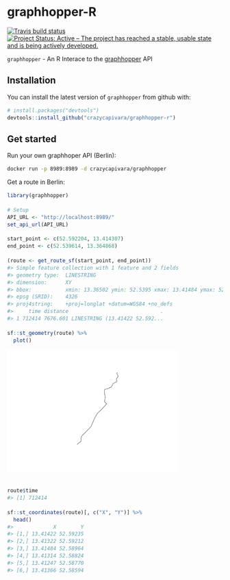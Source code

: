
<!-- README.md is generated from README.Rmd. Please edit that file -->
graphhopper-R
=============

[![Travis build status](https://travis-ci.org/crazycapivara/graphhopper-r.svg?branch=master)](https://travis-ci.org/crazycapivara/graphhopper-r) [![Project Status: Active – The project has reached a stable, usable state and is being actively developed.](https://www.repostatus.org/badges/latest/active.svg)](https://www.repostatus.org/#active)

`graphhopper` - An R Interace to the [graphhopper](https://www.graphhopper.com/) API

Installation
------------

You can install the latest version of `graphhopper` from github with:

``` r
# install.packages("devtools")
devtools::install_github("crazycapivara/graphhopper-r")
```

Get started
-----------

Run your own graphhoper API (Berlin):

``` bash
docker run -p 8989:8989 -d crazycapivara/graphhopper
```

Get a route in Berlin:

``` r
library(graphhopper)

# Setup
API_URL <- "http://localhost:8989/"
set_api_url(API_URL)

start_point <- c(52.592204, 13.414307)
end_point <- c(52.539614, 13.364868)

(route <- get_route_sf(start_point, end_point))
#> Simple feature collection with 1 feature and 2 fields
#> geometry type:  LINESTRING
#> dimension:      XY
#> bbox:           xmin: 13.36502 ymin: 52.5395 xmax: 13.41484 ymax: 52.59235
#> epsg (SRID):    4326
#> proj4string:    +proj=longlat +datum=WGS84 +no_defs
#>     time distance                              .
#> 1 712414 7676.601 LINESTRING (13.41422 52.592...

sf::st_geometry(route) %>%
  plot()
```

<img src="man/figures/README-example-1.png" width="400px" />

``` r

route$time
#> [1] 712414

sf::st_coordinates(route)[, c("X", "Y")] %>%
  head()
#>             X        Y
#> [1,] 13.41422 52.59235
#> [2,] 13.41322 52.59212
#> [3,] 13.41484 52.58964
#> [4,] 13.41314 52.58824
#> [5,] 13.41247 52.58770
#> [6,] 13.41366 52.58594
```

